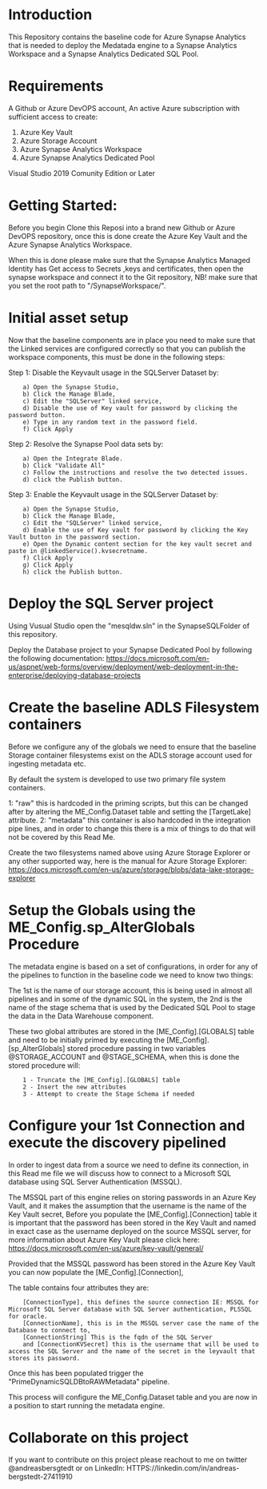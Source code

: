# Introduction 
This Repository contains the baseline code for Azure Synapse Analytics that is needed to deploy the Medatada engine to a 
Synapse Analytics Workspace and a Synapse Analytics Dedicated SQL Pool.


# Requirements
A Github or Azure DevOPS account,
An active Azure subscription with sufficient access to create:

1.	Azure Key Vault
2.	Azure Storage Account
3.	Azure Synapse Analytics Workspace
4.	Azure Synapse Analytics Dedicated Pool

Visual Studio 2019 Comunity Edition or Later

# Getting Started:

Before you begin Clone this Reposi into a brand new Github or Azure DevOPS repository,
once this is done create the Azure Key Vault and the Azure Synapse Analytics Workspace.

When this is done please make sure that the Synapse Analytics Managed Identity has Get access to Secrets ,keys and certificates,
then open the synapse workspace and connect it to the Git repository,
NB! make sure that you set the root path to "/SynapseWorkspace/".


# Initial asset setup

Now that the baseline components are in place you need to make sure that the Linked services are configured correctly so that you can publish
the workspace components, this must be done in the following steps:

Step 1: Disable the Keyvault usage in the SQLServer Dataset by:

        a) Open the Synapse Studio, 
        b) Click the Manage Blade, 
        c) Edit the "SQLServer" linked service,
        d) Disable the use of Key vault for password by clicking the password button.
        e) Type in any random text in the password field.
        f) Click Apply

Step 2: Resolve the Synapse Pool data sets by:

        a) Open the Integrate Blade.
        b) Click "Validate All"
        c) Follow the instructions and resolve the two detected issues.
        d) click the Publish button.

Step 3: Enable the Keyvault usage in the SQLServer Dataset by:

        a) Open the Synapse Studio, 
        b) Click the Manage Blade, 
        c) Edit the "SQLServer" linked service,
        d) Enable the use of Key vault for password by clicking the Key Vault button in the password section.
        e) Open the Dynamic content section for the key vault secret and paste in @linkedService().kvsecretname.
        f) Click Apply
        g) Click Apply
        h) click the Publish button.

# Deploy the SQL Server project

Using Vusual Studio open the "mesqldw.sln" in the SynapseSQLFolder of this repository.

Deploy the Database project to your Synapse Dedicated Pool by following the following documentation:
https://docs.microsoft.com/en-us/aspnet/web-forms/overview/deployment/web-deployment-in-the-enterprise/deploying-database-projects



# Create the baseline ADLS Filesystem containers

Before we configure any of the globals we need to ensure that the baseline Storage container filesystems exist on the ADLS storage account used for ingesting metadata etc.

By default the system is developed to use two primary file system containers.

1: "raw" this is hardcoded in the priming scripts, but this can be changed after by altering the ME_Config.Dataset table and setting the [TargetLake] attribute.
2: "metadata" this container is also hardcoded in the integration pipe lines, and in order to change this there is a mix of things to do that will not be covered by this Read Me.

Create the two filesystems named above using Azure Storage Explorer or any other supported way, 
here is the manual for Azure Storage Explorer: https://docs.microsoft.com/en-us/azure/storage/blobs/data-lake-storage-explorer



# Setup the Globals using the ME_Config.sp_AlterGlobals Procedure

The metadata engine is based on a set of configurations, in order for any of the pipelines to function in the baseline code we need to know two things:

The 1st is the name of our storage account, this is being used in almost all pipelines and in some of the dynamic SQL in the system,
the 2nd is the name of the stage schema that is used by the Dedicated SQL Pool to stage the data in the Data Warehouse component.

These two global attributes are stored in the [ME_Config].[GLOBALS] table and need to be initially primed by executing the [ME_Config].[sp_AlterGlobals] stored procedure passing in two variables @STORAGE_ACCOUNT and @STAGE_SCHEMA,
when this is done the stored procedure will:

        1 - Truncate the [ME_Config].[GLOBALS] table
        2 - Insert the new attributes
        3 - Attempt to create the Stage Schema if needed
        
  


# Configure your 1st Connection and execute the discovery pipelined

In order to ingest data from a source we need to define its connection, 
in this Read me file we will discuss how to connect to a Microsoft SQL database using SQL Server Authentication (MSSQL).

The MSSQL part of this engine relies on storing passwords in an Azure Key Vault, and it makes the assumption that the username is the name of the Key Vault secret,
Before you populate the [ME_Config].[Connection] table it is important that the password has been stored in the Key Vault and named in exact case as the username deployed on the source MSSQL server, for more information about Azure Key Vault please click here: https://docs.microsoft.com/en-us/azure/key-vault/general/

Provided that the MSSQL password has been stored in the Azure Key Vault you can now populate the [ME_Config].[Connection],

The table contains four attributes they are: 

        [ConnectionType], this defines the source connection IE: MSSQL for Microsoft SQL Server database with SQL Server authentication, PLSSQL for oracle. 
        [ConnectionName], this is in the MSSQL server case the name of the Database to connect to,
        [ConnectionString] This is the fqdn of the SQL Server
        and [ConnectionKVSecret] this is the username that will be used to access the SQL Server and the name of the secret in the leyvault that stores its password.
        
 
Once this has been populated trigger the "PrimeDynamicSQLDBtoRAWMetadata" pipeline.
 
This process will configure the ME_Config.Dataset table and you are now in a position to start running the metadata engine.






# Collaborate on this project

If you want to contribute on this project please reachout to me on twitter @andreasbersgtedt
or on LinkedIn: HTTPS://linkedin.com/in/andreas-bergstedt-27411910
